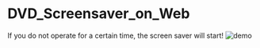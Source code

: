 # DVD_Screensaver_on_Web
If you do not operate for a certain time, the screen saver will start!
![demo](https://raw.githubusercontent.com/wiki/TakedaHiromasa/DVD_Screensaver_on_Web/dvd_screen.gif)
